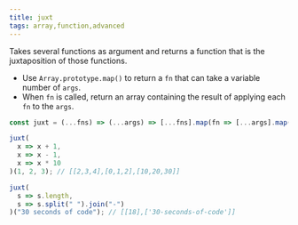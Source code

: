 ```yaml
---
title: juxt
tags: array,function,advanced
---
```


Takes several functions as argument and returns a function that is the juxtaposition of those functions.

- Use `Array.prototype.map()` to return a `fn` that can take a variable number of `args`.
- When `fn` is called, return an array containing the result of applying each `fn` to the `args`.

```js
const juxt = (...fns) => (...args) => [...fns].map(fn => [...args].map(fn));
```

```js
juxt(
  x => x + 1,
  x => x - 1,
  x => x * 10
)(1, 2, 3); // [[2,3,4],[0,1,2],[10,20,30]]

juxt(
  s => s.length,
  s => s.split(" ").join("-")
)("30 seconds of code"); // [[18],['30-seconds-of-code']]
```
